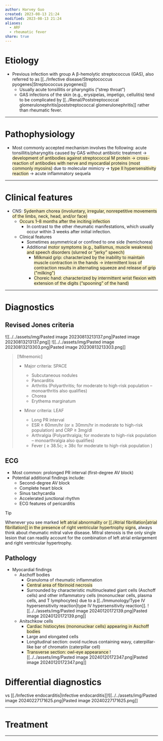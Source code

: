 ```yaml
---
author: Harvey Guo
created: 2023-08-13 21:24
modified: 2023-08-13 21:24
aliases:
  - ARF
  - rheumatic fever
share: true
---
```


# Etiology
- Previous infection with group A β-hemolytic streptococcus (GAS), also referred to as [[../Infective disease/Streptococcus pyogenes|Streptococcus pyogenes]]
	- Usually acute tonsillitis or pharyngitis (“strep throat”)
	- GAS infections of the skin (e.g., erysipelas, impetigo, cellulitis) tend to be complicated by [[../Renal/Poststreptococcal glomerulonephritis|poststreptococcal glomerulonephritis]] rather than rheumatic fever.

---
# Pathophysiology
- Most commonly accepted mechanism involves the following: acute tonsillitis/pharyngitis caused by GAS without antibiotic treatment → <span style="background:rgba(240, 200, 0, 0.2)">development of antibodies against streptococcal M protein → cross-reaction of antibodies with nerve and myocardial proteins (most commonly myosins)</span> due to molecular mimicry → <span style="background:rgba(240, 200, 0, 0.2)">type II hypersensitivity reaction</span> → acute inflammatory sequela

---
# Clinical features
- CNS: <span style="background:rgba(240, 200, 0, 0.2)">Sydenham chorea (involuntary, irregular, nonrepetitive movements of the limbs, neck, head, and/or face)</span>
	- <span style="background:rgba(240, 200, 0, 0.2)">Occurs 1–8 months after the inciting infection</span>
		- In contrast to the other rheumatic manifestations, which usually occur within 3 weeks after initial infection.
	- Clinical features
		- Sometimes asymmetrical or confined to one side (hemichorea)
		- Additional <span style="background:rgba(240, 200, 0, 0.2)">motor symptoms (e.g., ballismus, muscle weakness) and speech disorders (slurred or “jerky” speech)</span>
			- <span style="background:rgba(240, 200, 0, 0.2)">Milkmaid grip: characterized by the inability to maintain muscle contraction in the hands → intermittent loss of contraction results in alternating squeeze and release of grip ("milking")</span>
			- <span style="background:rgba(240, 200, 0, 0.2)">Choreic hand: characterized by intermittent wrist flexion with extension of the digits (“spooning” of the hand)</span>

---
# Diagnostics
## Revised Jones criteria
![[../../assets/img/Pasted image 20230813213137.png|Pasted image 20230813213137.png]]
![[../../assets/img/Pasted image 20230813213303.png|Pasted image 20230813213303.png]]
>[!Mnemonic] 
>- Major criteria: SPACE
>	- Subcutaneous nodules
>	- Pancarditis
>	- Arthritis (Polyarthritis; for moderate to high-risk population – monoarthritis also qualifies)
>	- Chorea
>	- Erythema marginatum
>
>- Minor criteria: LEAF
>	- Long PR interval
>	- ESR ≥ 60mm/hr (or ≥ 30mm/hr in moderate to high-risk population) and CRP ≥ 3mg/dl
>	- Arthralgia (Polyarthralgia; for moderate to high-risk population – monoarthralgia also qualifies)
>	- Fever ( ≥ 38.5c; ≥ 38c for moderate to high-risk population )

## ECG
- Most common: prolonged PR interval (first-degree AV block)  
- Potential additional findings include:
	- Second-degree AV block 
	- Complete heart block 
	- Sinus tachycardia
	- Accelerated junctional rhythm
	- ECG features of pericarditis

>[!tip] 
>Whenever you see marked <span style="background:rgba(240, 200, 0, 0.2)">left atrial abnormality or [[./Atrial fibrillation|atrial fibrillation]] in the presence of right ventricular hypertrophy signs</span>, always think about rheumatic mitral valve disease. Mitral stenosis is the only single lesion that can readily account for the combination of left atrial enlargement and right ventricular hypertrophy.
## Pathology
- Myocardial findings
	- Aschoff bodies 
		- Granuloma of rheumatic inflammation
		- <span style="background:rgba(240, 200, 0, 0.2)">Central area of fibrinoid necrosis</span>
		- Surrounded by characteristic multinucleated giant cells (Aschoff cells) and other inflammatory cells (mononuclear cells, plasma cells, and T lymphocytes) due to a [[../Immunology/Type IV hypersensitivity reaction|type IV hypersensitivity reaction]]. ![[../../assets/img/Pasted image 20240120172139.png|Pasted image 20240120172139.png]]
	- Anitschkow cells
		- <span style="background:rgba(240, 200, 0, 0.2)">Cardiac histiocytes (mononuclear cells) appearing in Aschoff bodies</span>
		- Large and elongated cells
		- Longitudinal section: ovoid nucleus containing wavy, caterpillar-like bar of chromatin (caterpillar cell)
		- <span style="background:rgba(240, 200, 0, 0.2)">Transverse section: owl-eye appearance </span>![[../../assets/img/Pasted image 20240120172347.png|Pasted image 20240120172347.png]]
# Differential diagnostics
vs [[./Infective endocarditis|Infective endocarditis]]![[../../assets/img/Pasted image 20240227171625.png|Pasted image 20240227171625.png]]

---
# Treatment


---

